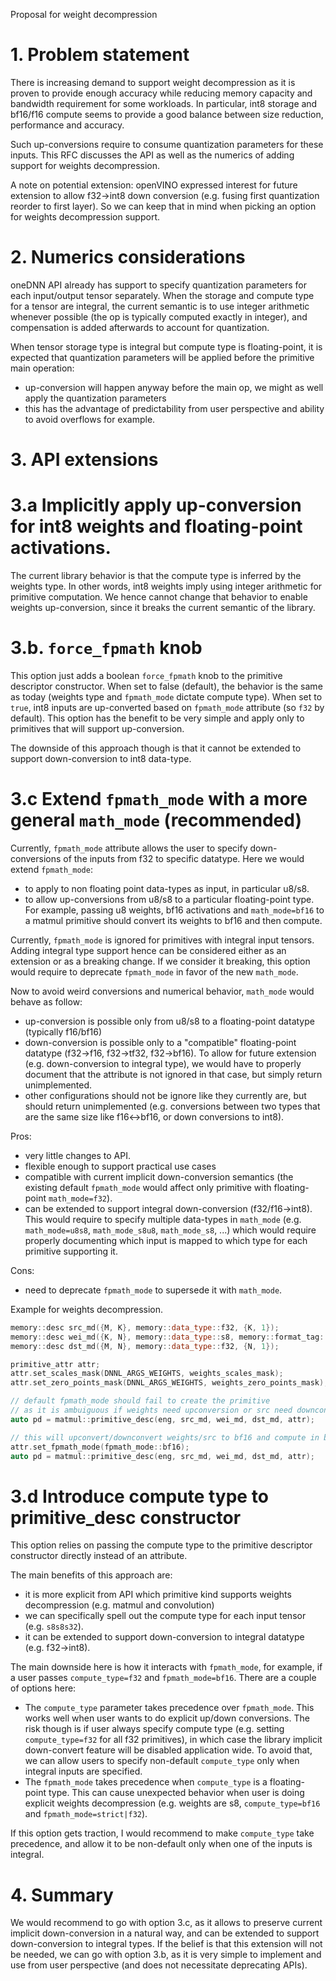 Proposal for weight decompression

# 1. Problem statement

There is increasing demand to support weight decompression as it is
proven to provide enough accuracy while reducing memory capacity and
bandwidth requirement for some workloads.  In particular, int8 storage
and bf16/f16 compute seems to provide a good balance between size
reduction, performance and accuracy.

Such up-conversions require to consume quantization parameters for
these inputs. This RFC discusses the API as well as the numerics of
adding support for weights decompression.

A note on potential extension: openVINO expressed interest for future
extension to allow f32->int8 down conversion (e.g. fusing first
quantization reorder to first layer). So we can keep that in mind when
picking an option for weights decompression support.

# 2. Numerics considerations

oneDNN API already has support to specify quantization parameters for
each input/output tensor separately.  When the storage and compute
type for a tensor are integral, the current semantic is to use integer
arithmetic whenever possible (the op is typically computed exactly in
integer), and compensation is added afterwards to account for
quantization.

When tensor storage type is integral but compute type is
floating-point, it is expected that quantization parameters will be
applied before the primitive main operation:
- up-conversion will happen anyway before the main op, we might as
  well apply the quantization parameters
- this has the advantage of predictability from user perspective and
  ability to avoid overflows for example.

# 3. API extensions

# 3.a Implicitly apply up-conversion for int8 weights and floating-point activations.

The current library behavior is that the compute type is inferred by
the weights type. In other words, int8 weights imply using integer
arithmetic for primitive computation. We hence cannot change that
behavior to enable weights up-conversion, since it breaks the current
semantic of the library.

# 3.b. `force_fpmath` knob

This option just adds a boolean `force_fpmath` knob to the
primitive descriptor constructor. When set to false (default), the
behavior is the same as today (weights type and `fpmath_mode` dictate
compute type).  When set to `true`, int8 inputs are up-converted based
on `fpmath_mode` attribute (so `f32` by default). This option has the
benefit to be very simple and apply only to primitives that will
support up-conversion.

The downside of this approach though is that it cannot be extended to
support down-conversion to int8 data-type.

# 3.c Extend `fpmath_mode` with a more general `math_mode` (recommended)
Currently, `fpmath_mode` attribute allows the user to specify
down-conversions of the inputs from f32 to specific datatype.  Here we
would extend `fpmath_mode`:
- to apply to non floating point data-types as input, in particular u8/s8.
- to allow up-conversions from u8/s8 to a particular floating-point
  type. For example, passing u8 weights, bf16 activations and
  `math_mode=bf16` to a matmul primitive should convert its weights to
  bf16 and then compute.

Currently, `fpmath_mode` is ignored for primitives with integral input
tensors. Adding integral type support hence can be considered either
as an extension or as a breaking change.  If we consider it breaking,
this option would require to deprecate `fpmath_mode` in favor of the
new `math_mode`.

Now to avoid weird conversions and numerical behavior, `math_mode`
would behave as follow:
- up-conversion is possible only from u8/s8 to a floating-point
  datatype (typically f16/bf16)
- down-conversion is possible only to a "compatible" floating-point
  datatype (f32->f16, f32->tf32, f32->bf16). To allow for future
  extension (e.g. down-conversion to integral type), we would have to
  properly document that the attribute is not ignored in that
  case, but simply return unimplemented.
- other configurations should not be ignore like they currently are,
  but should return unimplemented (e.g. conversions between two types
  that are the same size like f16<->bf16, or down conversions to
  int8).

Pros: 
- very little changes to API.
- flexible enough to support practical use cases
- compatible with current implicit down-conversion semantics (the
existing default `fpmath_mode` would affect only primitive with
floating-point `math_mode=f32`).
- can be extended to support integral down-conversion
(f32/f16->int8). This would require to specify multiple data-types in
`math_mode` (e.g. `math_mode=u8s8`, `math_mode_s8u8`, `math_mode_s8`,
...) which would require properly documenting which input is mapped to
which type for each primitive supporting it.

Cons:
- need to deprecate `fpmath_mode` to supersede it with `math_mode`.


Example for weights decompression.
```c++
memory::desc src_md({M, K}, memory::data_type::f32, {K, 1});
memory::desc wei_md({K, N}, memory::data_type::s8, memory::format_tag::any);
memory::desc dst_md({M, N}, memory::data_type::f32, {N, 1});

primitive_attr attr;
attr.set_scales_mask(DNNL_ARGS_WEIGHTS, weights_scales_mask);
attr.set_zero_points_mask(DNNL_ARGS_WEIGHTS, weights_zero_points_mask);

// default fpmath_mode should fail to create the primitive
// as it is ambuiguous if weights need upconversion or src need downconversion
auto pd = matmul::primitive_desc(eng, src_md, wei_md, dst_md, attr);

// this will upconvert/downconvert weights/src to bf16 and compute in bf16
attr.set_fpmath_mode(fpmath_mode::bf16);
auto pd = matmul::primitive_desc(eng, src_md, wei_md, dst_md, attr);
```

# 3.d Introduce compute type to primitive_desc constructor

This option relies on passing the compute type to the primitive
descriptor constructor directly instead of an attribute.

The main benefits of this approach are:
- it is more explicit from API which primitive kind supports weights
  decompression (e.g. matmul and convolution)
- we can specifically spell out the compute type for each input tensor
  (e.g. `s8s8s32`).
- it can be extended to support down-conversion to integral datatype
  (e.g. f32->int8).

The main downside here is how it interacts with `fpmath_mode`, for
example, if a user passes `compute_type=f32` and `fpmath_mode=bf16`.
There are a couple of options here:
- The `compute_type` parameter takes precedence over
  `fpmath_mode`. This works well when user wants to do explicit
  up/down conversions. The risk though is if user always specify
  compute type (e.g. setting `compute_type=f32` for all f32
  primitives), in which case the library implicit down-convert feature
  will be disabled application wide. To avoid that, we can allow users
  to specify non-default `compute_type` only when integral inputs are
  specified.
- The `fpmath_mode` takes precedence when `compute_type` is a
  floating-point type. This can cause unexpected behavior when user is
  doing explicit weights decompression (e.g. weights are s8,
  `compute_type=bf16` and `fpmath_mode=strict|f32`).

If this option gets traction, I would recommend to make `compute_type`
take precedence, and allow it to be non-default only when one of the
inputs is integral.


# 4. Summary
We would recommend to go with option 3.c, as it allows to preserve
current implicit down-conversion in a natural way, and can be extended
to support down-conversion to integral types.  If the belief is that
this extension will not be needed, we can go with option 3.b, as it is
very simple to implement and use from user perspective (and does not
necessitate deprecating APIs).
